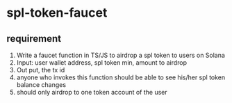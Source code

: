 # spl-token-faucet

## requirement

1. Write a faucet function in TS/JS to airdrop a spl token to users on Solana
2. Input: user wallet address, spl token min, amount to airdrop
3. Out put, the tx id
4. anyone who invokes this function should be able to see his/her spl token balance changes
5. should only airdrop to one token account of the user
